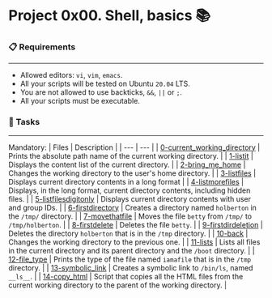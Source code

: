 # Project 0x00. Shell, basics 📚

### 📋 Requirements
***
* Allowed editors: `vi`, `vim`, `emacs`.
* All your scripts will be tested on Ubuntu `20.04` LTS.
* You are not allowed to use backticks, `&&`, `||` or `;`.
* All your scripts must be executable.

### 🎯 Tasks
***
Mandatory:
| Files | Description |
| --- | --- |
| [0-current_working_directory]() | Prints the absolute path name of the current working directory. |
| [1-listit]() | Displays the content list of the current directory. |
| [2-bring_me_home]() | Changes the working directory to the user's home directory. |
| [3-listfiles]() | Displays current directory contents in a long format |
| [4-listmorefiles]() | Displays, in the long format, current directory contents, including hidden files. |
| [5-listfilesdigitonly]() | Displays current directory contents with user and group IDs. |
| [6-firstdirectory]() | Creates a directory named `holberton` in the `/tmp/` directory. |
| [7-movethatfile]() | Moves the file `betty` from `/tmp/` to `/tmp/holberton`. |
| [8-firstdelete]() | Deletes the file `betty`. |
| [9-firstdirdeletion]() | Deletes the directory `holberton` that is in the `/tmp` directory. |
| [10-back]() | Changes the working directory to the previous one. |
| [11-lists]() | Lists all files in the current directory and its parent directory and the `/boot` directory. |
| [12-file_type]() | Prints the type of the file named `iamafile` that is in the `/tmp` directory. |
| [13-symbolic_link]() | Creates a symbolic link to `/bin/ls`, named `__ls__`. |
| [14-copy_html]() | Script that copies all the HTML files from the current working directory to the parent of the working directory. |
